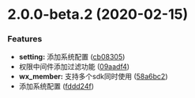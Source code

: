 # 2.0.0-beta.2 (2020-02-15)


### Features

* **setting:** 添加系统配置 ([cb08305](https://github.com/rojer95/egg-coca-server-side/commit/cb08305ed6716f2618046498c3ea6d86da760ae2))
* 权限中间件添加过滤功能 ([09aadf4](https://github.com/rojer95/egg-coca-server-side/commit/09aadf487bf2038c6f1abc4529cd6b0ad09d4a13))
* **wx_member:** 支持多个sdk同时使用 ([58a6bc2](https://github.com/rojer95/egg-coca-server-side/commit/58a6bc2d5d609c1b7ec5b9a38e63832c9cda6c77))
* 添加系统配置 ([fddd24f](https://github.com/rojer95/egg-coca-server-side/commit/fddd24f6f3eb3b08c9df51ea277fae3a3c94abb2))



